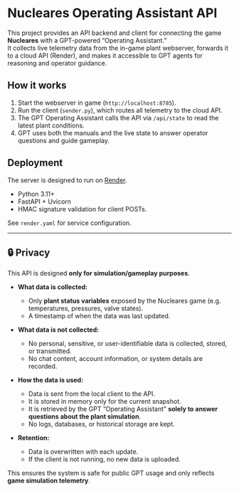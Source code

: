 # Nucleares Operating Assistant API

This project provides an API backend and client for connecting the game **Nucleares** with a GPT-powered “Operating Assistant.”  
It collects live telemetry data from the in-game plant webserver, forwards it to a cloud API (Render), and makes it accessible to GPT agents for reasoning and operator guidance.

## How it works
1. Start the webserver in game (`http://localhost:8785`).  
2. Run the client (`sender.py`), which routes all telemetry to the cloud API.  
3. The GPT Operating Assistant calls the API via `/api/state` to read the latest plant conditions.  
4. GPT uses both the manuals and the live state to answer operator questions and guide gameplay.

## Deployment
The server is designed to run on [Render](https://render.com).  
- Python 3.11+  
- FastAPI + Uvicorn  
- HMAC signature validation for client POSTs.  

See `render.yaml` for service configuration.

---

## 🔒 Privacy

This API is designed **only for simulation/gameplay purposes**.  

- **What data is collected:**  
  - Only **plant status variables** exposed by the Nucleares game (e.g. temperatures, pressures, valve states).  
  - A timestamp of when the data was last updated.  

- **What data is not collected:**  
  - No personal, sensitive, or user-identifiable data is collected, stored, or transmitted.  
  - No chat content, account information, or system details are recorded.  

- **How the data is used:**  
  - Data is sent from the local client to the API.  
  - It is stored in memory only for the current snapshot.  
  - It is retrieved by the GPT “Operating Assistant” **solely to answer questions about the plant simulation**.  
  - No logs, databases, or historical storage are kept.  

- **Retention:**  
  - Data is overwritten with each update.  
  - If the client is not running, no new data is uploaded.  

This ensures the system is safe for public GPT usage and only reflects **game simulation telemetry**.
